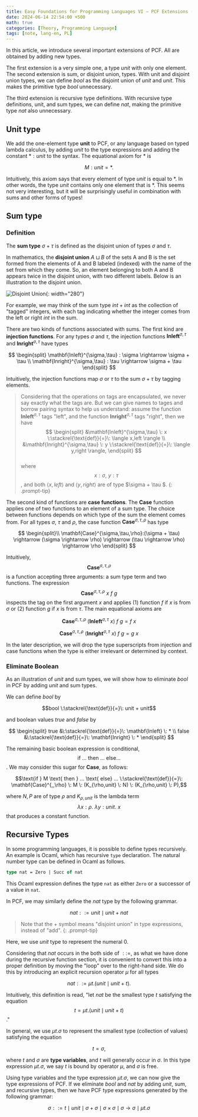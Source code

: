 ```yaml
---
title: Easy Foundations for Programming Languages VI — PCF Extensions (Unit, Sum, Recursive Types)
date: 2024-06-14 22:54:00 +500
math: true
categories: [Theory, Programming Language]
tags: [note, lang-en, PL]
---
```


In this article, we introduce several important extensions of PCF. All are obtained by adding new types.

The first extension is a very simple one, a type *unit* with only one element. The second extension is sum, or disjoint union, types. With unit and disjoint union types, we can define $bool$ as the disjoint union of $unit$ and $unit$. This makes the primitive type $bool$ unnecessary.

The third extension is recursive type definitions. With recursive type definitions, unit, and sum types, we can define $nat$, making the primitive type $nat$ also unnecessary.

## Unit type

We add the one-element type **unit** to PCF, or any language based on typed lambda calculus, by adding $unit$ to the type expressions and adding the constant $*:unit$ to the syntax. The equational axiom for $\ast$ is

$$M:unit = *. \tag*{($unit$)}$$

Intuitively, this axiom says that every element of type $unit$ is equal to $\ast$. In other words, the type $unit$ contains only one element that is $\ast$. This seems not very interesting, but it will be surprisingly useful in combination with sums and other forms of types!

## Sum type

### Definition

The **sum type** $\sigma + \tau$ is defined as the disjoint union of types $\sigma$ and $\tau$.

In mathematics, the **disjoint union** $A\sqcup B$ of the sets A and B is the set formed from the elements of A and B labeled (indexed) with the name of the set from which they come. So, an element belonging to both A and B appears twice in the disjoint union, with two different labels. Below is an illustration to the disjoint union.

![Disjoint Union]({{site.url}}/assets/img/2024-05-12/DisjointUnion.png){: width="280"}

For example, we may think of the sum type $int + int$ as the collection of "tagged" integers, with each tag indicating whether the integer comes from the left or right $int$ in the sum.

There are two kinds of functions associated with sums. The first kind are **injection functions**. For any types $\sigma$ and $\tau$, the injection functions $\mathbf{Inleft}^{\sigma,\tau}$ and $\mathbf{Inright}^{\sigma,\tau}$ have types

$$
\begin{split}
\mathbf{Inleft}^{\sigma,\tau} : \sigma \rightarrow \sigma + \tau \\
\mathbf{Inright}^{\sigma,\tau} : \tau \rightarrow \sigma + \tau
\end{split}
$$

Intuitively, the injection functions map $\sigma$ or $\tau$ to the sum $\sigma + \tau$ by tagging elements.

> Considering that the operations on tags are encapsulated, we never say exactly what the tags are. But we can give names to tages and borrow pairing syntax to help us understand: assume the function $\mathbf{Inleft}^{\sigma,\tau}$ tags "left", and the function $\mathbf{Inright}^{\sigma,\tau}$ tags "right", then we have  
$$
\begin{split}
&\mathbf{Inleft}^{\sigma,\tau} \: x \:\stackrel{\text{def}}{=}\: \langle x,left \rangle \\
&\mathbf{Inright}^{\sigma,\tau} \: y \:\stackrel{\text{def}}{=}\: \langle y,right \rangle,
\end{split}
$$  
where $$x:\sigma, \:y:\tau$$, and both $\langle x,left \rangle$ and $\langle y,right \rangle$ are of type $\sigma + \tau $.
{: .prompt-tip}

The second kind of functions are **case functions**. The $\mathbf{Case}$ function applies one of two functions to an element of a sum type. The choice between functions depends on which type of the sum the element comes from. For all types $\sigma$, $\tau$ and $\rho$, the case function $\mathbf{Case}^{\sigma,\tau,\rho}$ has type

$$
\begin{split}\\
\mathbf{Case}^{\sigma,\tau,\rho}:(\sigma + \tau) \rightarrow (\sigma \rightarrow \rho) \rightarrow (\tau \rightarrow \rho) \rightarrow \rho
\end{split}
$$

Intuitively, $$\mathbf{Case}^{\sigma,\tau,\rho}$$ is a function accepting three arguments: a sum type term and two functions. The expression $$\mathbf{Case}^{\sigma,\tau,\rho} \: x \: f \: g$$ inspects the tag on the first argument $x$ and applies (1) function $f$ if $x$ is from $\sigma$ or (2) function $g$ if $x$ is from $\tau$. The main equational axioms are

$$\mathbf{Case}^{\sigma,\tau,\rho} \: (\mathbf{Inleft}^{\sigma,\tau} \: x) \: f \: g  = f\: x\tag*{$(case)_1$}$$

$$\mathbf{Case}^{\sigma,\tau,\rho} \: (\mathbf{Inright}^{\sigma,\tau} \: x) \: f \: g  = g\: x\tag*{$(case)_2$}$$

In the later description, we will drop the type superscripts from injection and case functions when the type is either irrelevant or determined by context.


### Eliminate Boolean

As an illustration of $unit$ and sum types, we will show how to eliminate $bool$ in PCF by adding $unit$ and sum types.

We can define $bool$ by

$$bool \:\stackrel{\text{def}}{=}\: unit + unit$$

and boolean values $true$ and $false$ by

$$
\begin{split}
true &\:\stackrel{\text{def}}{=}\: \mathbf{Inleft} \: * \\
false &\:\stackrel{\text{def}}{=}\: \mathbf{Inright} \: *
\end{split}
$$

The remaining basic boolean expression is conditional, $$\text{if } ... \text{ then } ... \text{ else} ... $$. We may consider this sugar for $\mathbf{Case}$, as follows:

$$\text{if } M \text{ then } ... \text{ else} ... \:\stackrel{\text{def}}{=}\: \mathbf{Case}^{,,\rho} \: M \: (K_{\rho,unit} \: N) \: (K_{\rho,unit} \: P),$$

where $N,P$ are of type $\rho$ and $K_{\rho,unit}$ is the lambda term $$\lambda x: \rho.\: \lambda y: unit.\:x$$ that produces a constant function.


## Recursive Types

In some programming languages, it is possible to define types recursively. An example is Ocaml, which has recursive `type` declaration. The natural number type can be defined in Ocaml as follows.

```ocaml
type nat = Zero | Succ of nat
```

This Ocaml expression defines the type `nat` as either `Zero` or a successor of a value in `nat`.

In PCF, we may similarly define the $nat$ type by the following grammar.

$$ nat ::= unit \mid unit + nat $$

> Note that the $+$ symbol means "disjoint union" in type expressions, instead of "add".
{: .prompt-tip}

Here, we use $unit$ type to represent the numeral $0$.

Considering that $nat$ occurs in the both side of $::=$, as what we have done during the recursive function section, it is convenient to convert this into a proper definition by moving the "loop" over to the right-hand side. We do this by introducing an explicit recursion operator $\mu$ for all types

$$
nat ::= \mu t.(unit \mid unit + t).
$$

Intuitively, this definition is read, "let $nat$ be the smallest type $t$ satisfying the equation $$t = \mu t.(unit \mid unit + t)$$."

In general, we use $\mu t.\sigma$ to represent the smallest type (collection of values) satisfying the equation

$$t = \sigma,$$

where $t$ and $\sigma$ are **type variables**, and $t$ will generally occur in $\sigma$. In this type expression $\mu t.\sigma$, we say $t$ is bound by operator $\mu$, and $\sigma$ is free.

Using type variables and the type expression $\mu t .\sigma$, we can now give the type expressions of PCF. If we eliminate $bool$ and $nat$ by adding $unit$, sum, and recursive types, then we have PCF type expressions generated by the following grammar:

$$\sigma ::= t \mid unit \mid \sigma+\sigma \mid \sigma \times \sigma \mid \sigma \rightarrow \sigma \mid \mu t.\sigma$$

